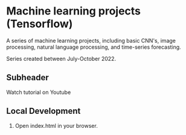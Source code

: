 # Machine learning projects (Tensorflow)


A series of machine learning projects, including basic CNN's, image processing, natural language processing, and time-series forecasting.

Series created between July-October 2022.

## Subheader

Watch tutorial on Youtube

## Local Development

1. Open index.html in your browser.


